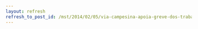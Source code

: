 ```yaml
---
layout: refresh
refresh_to_post_id: /mst/2014/02/05/via-campesina-apoia-greve-dos-trabalhadores-rodovirios-no-rs
---
```

